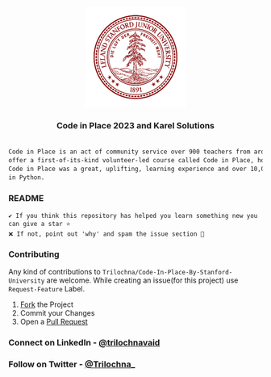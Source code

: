 <!-- # Code-In-Place-By-Stanford-University

Karel Codes and Code In Place 2023 Solutions -->

<p align="center">
  <a href="https://codeinplace.stanford.edu">
    <img width="200px" src="https://github.com/xiaowuc2/xiaowuc2/blob/master/source/82601797.png" alt="Logo">
  </a>
  <h3 align="center">Code in Place 2023 and Karel Solutions</h3>  
  <p align="center">
  </p>
</p>

```diff

Code in Place is an act of community service over 900 teachers from around the world came together to 
offer a first-of-its-kind volunteer-led course called Code in Place, hosted by Stanford University. 
Code in Place was a great, uplifting, learning experience and over 10,000 students learned how to code 
in Python.

```

### README
```
✔️ If you think this repository has helped you learn something new you can give a star ⭐   
❌ If not, point out 'why' and spam the issue section 🚩   
```

### Contributing

Any kind of contributions to `Trilochna/Code-In-Place-By-Stanford-University` are welcome. While creating an issue(for this project) use `Request-Feature` Label.

1. [Fork](https://github.com/xiaowuc2/Code-in-Place-2021-Assignment-Solution/fork) the Project
2. Commit your Changes
3. Open a [Pull Request](https://github.com/xiaowuc2/Code-in-Place-2021-Assignment-Solution/pulls)

### Connect on LinkedIn - [@trilochnavaid](https://www.linkedin.com/in/trilochnavaid/)
### Follow on Twitter - [@Trilochna_](https://twitter.com/Trilochna_?t=agueXGDisZhlbtToVmYwwg&s=09)

